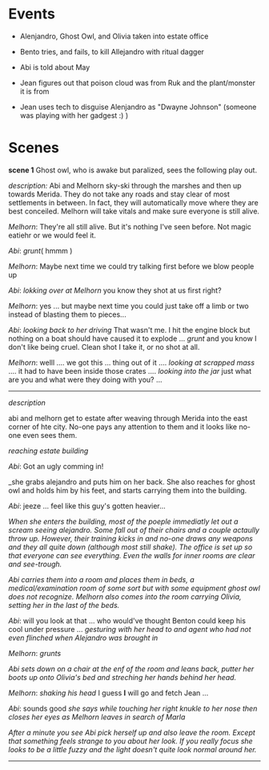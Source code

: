 
# Events

- Alenjandro, Ghost Owl, and Olivia taken into estate office

- Bento tries, and fails, to kill Allejandro with ritual dagger

- Abi is told about May

- Jean figures out that poison cloud was from Ruk and the plant/monster it is from

- Jean uses tech to disguise Alenjandro as "Dwayne Johnson" (someone was playing with her gadgest :) )



# Scenes


**scene 1**
Ghost owl, who is awake but paralized, sees the following play out.

_description:_ 
Abi and Melhorn sky-ski through the marshes and then up towards Merida.
They do not take any roads and stay clear of most settlements in between.
In fact, they will automatically move where they are best conceiled.
Melhorn will take vitals and make sure everyone is still alive.

_Melhorn_: They're all still alive. But it's nothing I've seen before. Not magic eatiehr or we would feel it.

_Abi_: _grunt_( hmmm )

_Melhorn_: Maybe next time we could try talking first before we blow people up

_Abi_: _lokking over at Melhorn_ you know they shot at us first right? 

_Melhorn_: yes ... but maybe next time you could just take off a limb or two instead of blasting them to pieces...

_Abi_: _looking back to her driving_ That wasn't me. I hit the engine block but nothing on a boat should have caused it to explode ... _grunt_ and you know I don't like being cruel. Clean shot I take it, or no shot at all.

_Melhorn_: welll .... we got this ... thing out of it .... _looking at scrapped mass_ .... it had to have been inside those crates .... _looking into the jar_ just what are you and what were they doing with you? ...


--------------------------------------------------------------------

_description_

abi and melhorn get to estate after weaving through Merida into the east corner of hte city. No-one pays any attention to them and it looks like no-one even
sees them.

_reaching estate building_

_Abi_: Got an ugly comming in!

_she grabs alejandro and puts him on her back. She also reaches for ghost owl and holds him by his feet, and starts carrying them into the building.

_Abi_: jeeze ... feel like this guy's gotten heavier...

_When she enters the building, most of the poeple immediatly let out a scream seeing alejandro. Some fall out of their chairs and a couple actaully throw up. However, their training kicks in and no-one draws any weapons and they all quite down (although most still shake). The office is set up so that everyone can see everything. Even the walls for inner rooms are clear and see-trough._

_Abi carries them into a room and places them in beds, a medical/examination room of some sort but with some equipment ghost owl does not recognize. Melhorn also comes into the room carrying Olivia, setting her in the last of the beds._

_Abi_: will you look at that ... who would've thought Benton could keep his cool under pressure ... _gesturing with her head to and agent who had not even flinched when Alejandro was brought in_

_Melhorn_: _grunts_

_Abi sets down on a chair at the enf of the room and leans back, putter her boots up onto Olivia's bed and streching her hands behind her head._

_Melhorn_: _shaking his head_ I guess **I** will go and fetch Jean ...

_Abi_: sounds good _she says while touching her right knukle to her nose then closes her eyes as Melhorn leaves in search of Marla_

_After a minute you see Abi pick herself up and also leave the room. Except that something feels strange to you about her look. If you really focus she looks to be a little fuzzy and the light doesn't quite look normal around her._

---------------------------------------------------------------------------

